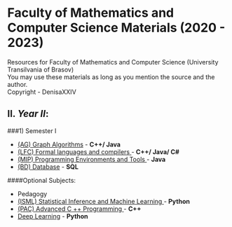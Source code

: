 # Faculty of Mathematics and Computer Science Materials (2020 - 2023)Resources for Faculty of Mathematics and Computer Science (University Transilvania of Brasov)<br>You may use these materials as long as you mention the source and the author. <br>Copyright - DenisaXXIV## II. *Year II*:###1) Semester I - [ (AG) Graph Algorithms](#) - **C++/ Java**- [ (LFC) Formal languages and compilers ](#) - **C++/ Java/ C#**- [ (MIP) Programming Environments and Tools ](#) - **Java**- [ (BD) Database](#) - **SQL**####Optional Subjects:  - Pedagogy- [ (ISML) Statistical Inference and Machine Learning ](#) - **Python**- [ (PAC) Advanced C ++ Programming  ](#) - **C++**- [Deep Learning](#) - **Python**